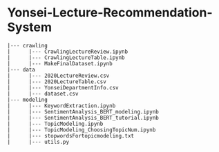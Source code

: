 # Yonsei-Lecture-Recommendation-System

    |--- crawling
    |      |--- CrawlingLectureReview.ipynb
    |      |--- CrawlingLectureTable.ipynb
    |      |--- MakeFinalDataset.ipynb
    |--- data
    |      |--- 2020LectureReview.csv
    |      |--- 2020LectureTable.csv
    |      |--- YonseiDepartmentInfo.csv
    |      |--- dataset.csv
    |--- modeling
    |      |--- KeywordExtraction.ipynb
    |      |--- SentimentAnalysis_BERT_modeling.ipynb
    |      |--- SentimentAnalysis_BERT_tutorial.ipynb
    |      |--- TopicModeling.ipynb
    |      |--- TopicModeling_ChoosingTopicNum.ipynb
    |      |--- stopwordsFortopicmodeling.txt
    |      |--- utils.py
